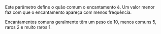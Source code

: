 Este parâmetro define o quão comum o encantamento é. Um valor menor faz com que o encantamento apareça com menos frequência.

Encantamentos comuns geralmente têm um peso de 10, menos comuns 5, raros 2 e muito raros 1.